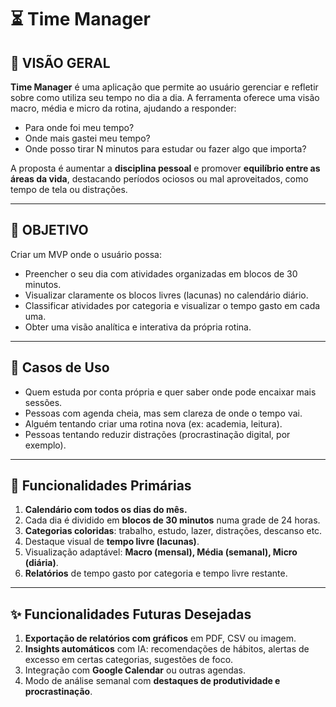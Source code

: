 # ⏳ Time Manager

## 📌 VISÃO GERAL

**Time Manager** é uma aplicação que permite ao usuário gerenciar e refletir sobre como utiliza seu tempo no dia a dia. A ferramenta oferece uma visão macro, média e micro da rotina, ajudando a responder:

- Para onde foi meu tempo?
- Onde mais gastei meu tempo?
- Onde posso tirar N minutos para estudar ou fazer algo que importa?

A proposta é aumentar a **disciplina pessoal** e promover **equilíbrio entre as áreas da vida**, destacando períodos ociosos ou mal aproveitados, como tempo de tela ou distrações.

---

## 🎯 OBJETIVO

Criar um MVP onde o usuário possa:

- Preencher o seu dia com atividades organizadas em blocos de 30 minutos.
- Visualizar claramente os blocos livres (lacunas) no calendário diário.
- Classificar atividades por categoria e visualizar o tempo gasto em cada uma.
- Obter uma visão analítica e interativa da própria rotina.

---

## 👤 Casos de Uso

- Quem estuda por conta própria e quer saber onde pode encaixar mais sessões.
- Pessoas com agenda cheia, mas sem clareza de onde o tempo vai.
- Alguém tentando criar uma rotina nova (ex: academia, leitura).
- Pessoas tentando reduzir distrações (procrastinação digital, por exemplo).

---

## 🔧 Funcionalidades Primárias

1. **Calendário com todos os dias do mês.**
2. Cada dia é dividido em **blocos de 30 minutos** numa grade de 24 horas.
3. **Categorias coloridas**: trabalho, estudo, lazer, distrações, descanso etc.
4. Destaque visual de **tempo livre (lacunas)**.
5. Visualização adaptável: **Macro (mensal), Média (semanal), Micro (diária)**.
6. **Relatórios** de tempo gasto por categoria e tempo livre restante.

---

## ✨ Funcionalidades Futuras Desejadas

1. **Exportação de relatórios com gráficos** em PDF, CSV ou imagem.
2. **Insights automáticos** com IA: recomendações de hábitos, alertas de excesso em certas categorias, sugestões de foco.
3. Integração com **Google Calendar** ou outras agendas.
4. Modo de análise semanal com **destaques de produtividade e procrastinação**.
